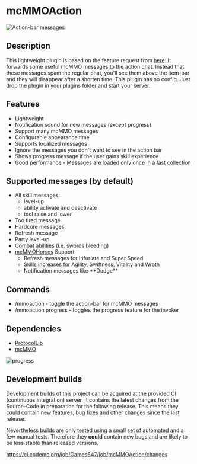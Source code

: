 # mcMMOAction

![Action-bar messages](https://i.imgur.com/QYvRTRA.png)

## Description

This lightweight plugin is based on the feature request from [here](https://github.com/mcMMO-Dev/mcMMO/issues/2659).
It forwards some useful mcMMO messages to the action chat. Instead that these messages spam the regular chat,
you'll see them above the item-bar and they will disappear after a shorten time. This plugin has no config. Just drop
the plugin in your plugins folder and start your server.

## Features

* Lightweight
* Notification sound for new messages (except progress)
* Support many mcMMO messages
* Configurable appearance time
* Supports localized messages
* Ignore the messages you don't want to see in the action bar
* Shows progress message if the user gains skill experience
* Good performance - Messages are loaded only once in a fast collection

## Supported messages (by default)

* All skill messages:
    * level-up
    * ability activate and deactivate
    * tool raise and lower
* Too tired message
* Hardcore messages
* Refresh message
* Party level-up
* Combat abilities (i.e. swords bleeding)
* [mcMMOHorses](https://github.com/ZombieStriker/mcMMOHorses/) Support
    * Refresh messages for Infuriate and Super Speed
    * Skills increases for Agility, Swiftness, Vitality and Wrath
    * Notification messages like \*\*Dodge\*\*

## Commands

* /mmoaction - toggle the action-bar for mcMMO messages
* /mmoaction progress - toggles the progress feature for the invoker

## Dependencies

* [ProtocolLib](https://dev.bukkit.org/bukkit-plugins/protocollib)
* [mcMMO](https://dev.bukkit.org/bukkit-plugins/mcmmo)

![progress](https://user-images.githubusercontent.com/6004542/30592754-0c7b1706-9d16-11e7-8136-cccde2296446.png)

## Development builds

Development builds of this project can be acquired at the provided CI (continuous integration) server. It contains the
latest changes from the Source-Code in preparation for the following release. This means they could contain new
features, bug fixes and other changes since the last release.

Nevertheless builds are only tested using a small set of automated and a few manual tests. Therefore they **could**
contain new bugs and are likely to be less stable than released versions.

https://ci.codemc.org/job/Games647/job/mcMMOAction/changes
